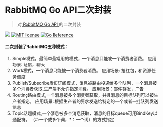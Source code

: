 # RabbitMQ Go API二次封装

> 对[ RabbitMQ Go API ](https://github.com/streadway/amqp) 的二次封装

[![](https://img.shields.io/badge/RabbitMQ-API-blue)](https://github.com/streadway/amqp)
[![MIT license](https://img.shields.io/badge/license-MIT-brightgreen.svg)](https://opensource.org/licenses/MIT)
[![Go Reference](https://pkg.go.dev/badge/github.com/ormissia/go-rabbitmq.svg)](https://pkg.go.dev/github.com/ormissia/go-rabbitmq)

#### 二次封装了RabbitMQ五种模式：
1. Simple模式，最简单最常用的模式，一个消息只能被一个消费者消费。
应用场景: 短信，聊天
2. Work模式，一个消息只能被一个消费者消费。
应用场景: 抢红包，和资源任务调度
3. Publish/Subscribe发布订阅模式，消息被路由投递给多个队列，一个消息被多个消费者获取,生产端不允许指定消费。
应用场景：邮件群发，广告
4. Routing路由模式,一个消息被多个消费者获取，并且消息的目标队列可以被生产者指定。
应用场景: 根据生产者的要求发送给特定的一个或者一批队列发送信息
5. Topic话题模式,一个消息被多个消息获取，消息的目标queue可用BindKey以通配符。
（#:一个或多个词，*：一个词）的方式指定